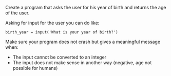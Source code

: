 Create a program that asks the user for his year of birth and returns the age of the user.

Asking for input for the user you can do like:

`birth_year = input('What is your year of birth?')`

Make sure your program does not crash but gives a meaningful message when:
- The input cannot be converted to an integer
- The input does not make sense in another way (negative, age not possible for humans)